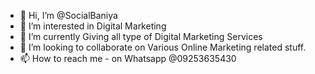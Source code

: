 - 👋 Hi, I’m @SocialBaniya
- 👀 I’m interested in Digital Marketing
- 🌱 I’m currently Giving all type of Digital Marketing Services
- 💞️ I’m looking to collaborate on Various Online Marketing related stuff.
- 📫 How to reach me - on Whatsapp @09253635430

<!---
SocialBaniya/SocialBaniya is a ✨ special ✨ repository because its `README.md` (this file) appears on your GitHub profile.
You can click the Preview link to take a look at your changes.
--->
